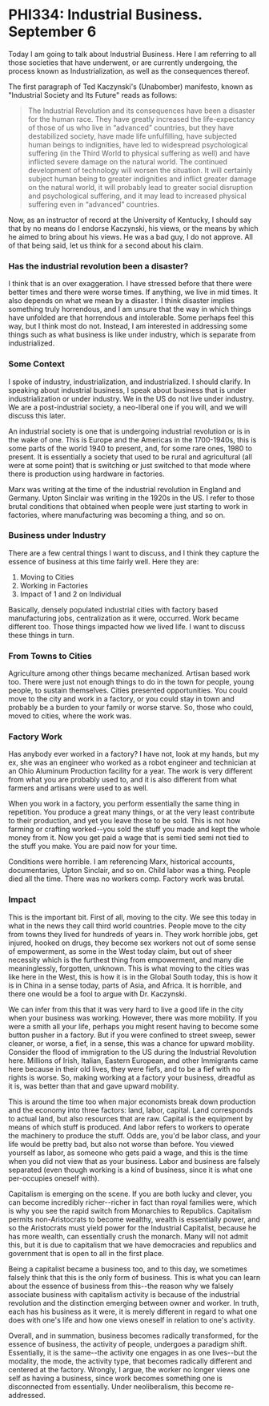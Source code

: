 # PHI334: Industrial Business. September 6

Today I am going to talk about Industrial Business. Here I am referring to all those societies that have underwent, or are currently undergoing, the process known as Industrialization, as well as the consequences thereof. 

The first paragraph of Ted Kaczynski's (Unabomber) manifesto, known as "Industrial Society and Its Future" reads as follows: 

> The Industrial Revolution and its consequences have been a disaster for the human race. They have greatly increased the life-expectancy of those of us who live in “advanced” countries, but they have destabilized society, have made life unfulfilling, have subjected human beings to indignities, have led to widespread psychological suffering (in the Third World to physical suffering as well) and have inflicted severe damage on the natural world. The continued development of technology will worsen the situation. It will certainly subject human being to greater indignities and inflict greater damage on the natural world, it will probably lead to greater social disruption and psychological suffering, and it may lead to increased physical suffering even in “advanced” countries.

Now, as an instructor of record at the University of Kentucky, I should say that by no means do I endorse Kaczynski, his views, or the means by which he aimed to bring about his views. He was a bad guy, I do not approve. All of that being said, let us think for a second about his claim. 

### Has the industrial revolution been a disaster? 

I think that is an over exaggeration. I have stressed before that there were better times and there were worse times. If anything, we live in mid times. It also depends on what we mean by a disaster. I think disaster implies something truly horrendous, and I am unsure that the way in which things have unfolded are that horrendous and intolerable. Some perhaps feel this way, but I think most do not. Instead, I am interested in addressing some things such as what business is like under industry, which is separate from industrialized. 

### Some Context

I spoke of industry, industrialization, and industrialized. I should clarify. In speaking about industrial business, I speak about business that is under industrialization or under industry. We in the US do not live under industry. We are a post-industrial society, a neo-liberal one if you will, and we will discuss this later. 

An industrial society is one that is undergoing industrial revolution or is in the wake of one. This is Europe and the Americas in the 1700-1940s, this is some parts of the world 1940 to present, and, for some rare ones, 1980 to present. It is essentially a society that used to be rural and agricultural (all were at some point) that is switching or just switched to that mode where there is production using hardware in factories. 

Marx was writing at the time of the industrial revolution in England and Germany. Upton Sinclair was writing in the 1920s in the US. I refer to those brutal conditions that obtained when people were just starting to work in factories, where manufacturing was becoming a thing, and so on. 

### Business under Industry 

There are a few central things I want to discuss, and I think they capture the essence of business at this time fairly well. Here they are: 

1. Moving to Cities 
2. Working in Factories 
3. Impact of 1 and 2 on Individual 

Basically, densely populated industrial cities with factory based manufacturing jobs, centralization as it were, occurred. Work became different too. Those things impacted how we lived life. I want to discuss these things in turn. 

### From Towns to Cities

Agriculture among other things became mechanized. Artisan based work too. There were just not enough things to do in the town for people, young people, to sustain themselves. Cities presented opportunities. You could move to the city and work in a factory, or you could stay in town and probably be a burden to your family or worse starve. So, those who could, moved to cities, where the work was. 

### Factory Work 

Has anybody ever worked in a factory? I have not, look at my hands, but my ex, she was an engineer who worked as a robot engineer and technician at an Ohio Aluminum Production facility for a year. The work is very different from what you are probably used to, and it is also different from what farmers and artisans were used to as well. 

When you work in a factory, you perform essentially the same thing in repetition. You produce a great many things, or at the very least contribute to their production, and yet you leave those to be sold. This is not how farming or crafting worked--you sold the stuff you made and kept the whole money from it. Now you get paid a wage that is semi tied semi not tied to the stuff you make. You are paid now for your time. 

Conditions were horrible. I am referencing Marx, historical accounts, documentaries, Upton Sinclair, and so on. Child labor was a thing. People died all the time. There was no workers comp. Factory work was brutal. 

### Impact 

This is the important bit. First of all, moving to the city. We see this today in what in the news they call third world countries. People move to the city from towns they lived for hundreds of years in. They work horrible jobs, get injured, hooked on drugs, they become sex workers not out of some sense of empowerment, as some in the West today claim, but out of sheer necessity which is the furthest thing from empowerment, and many die meaninglessly, forgotten, unknown. This is what moving to the cities was like here in the West, this is how it is in the Global South today, this is how it is in China in a sense today, parts of Asia, and Africa. It is horrible, and there one would be a fool to argue with Dr. Kaczynski. 

We can infer from this that it was very hard to live a good life in the city when your business was working. However, there was more mobility. If you were a smith all your life, perhaps you might resent having to become some button pusher in a factory. But if you were confined to street sweep, sewer cleaner, or worse, a fief, in a sense, this was a chance for upward mobility. Consider the flood of immigration to the US during the Industrial Revolution here. Millions of Irish, Italian, Eastern European, and other Immigrants came here because in their old lives, they were fiefs, and to be a fief with no rights is worse. So, making working at a factory your business, dreadful as it is, was better than that and gave upward mobility. 

This is around the time too when major economists break down production and the economy into three factors: land, labor, capital. Land corresponds to actual land, but also resources that are raw. Capital is the equipment by means of which stuff is produced. And labor refers to workers to operate the machinery to produce the stuff. Odds are, you'd be labor class, and your life would be pretty bad, but also not worse than before. You viewed yourself as labor, as someone who gets paid a wage, and this is the time when you did not view that as your business. Labor and business are falsely separated (even though working is a kind of business, since it is what one per-occupies oneself with). 

Capitalism is emerging on the scene. If you are both lucky and clever, you can become incredibly richer--richer in fact than royal families were, which is why you see the rapid switch from Monarchies to Republics. Capitalism permits non-Aristocrats to become wealthy, wealth is essentially power, and so the Aristocrats must yield power for the Industrial Capitalist, because he has more wealth, can essentially crush the monarch. Many will not admit this, but it is due to capitalism that we have democracies and republics and government that is open to all in the first place. 

Being a capitalist became a business too, and to this day, we sometimes falsely think that this is the only form of business. This is what you can learn about the essence of business from this--the reason why we falsely associate business with capitalism activity is because of the industrial revolution and the distinction emerging between owner and worker. In truth, each has his business as it were, it is merely different in regard to what one does with one's life and how one views oneself in relation to one's activity. 

Overall, and in summation, business becomes radically transformed, for the essence of business, the activity of people, undergoes a paradigm shift. Essentially, it is the same--the activity one engages in as one lives--but the modality, the mode, the activity type, that becomes radically different and centered at the factory. Wrongly, I argue, the worker no longer views one self as having a business, since work becomes something one is disconnected from essentially. Under neoliberalism, this become re-addressed. 

